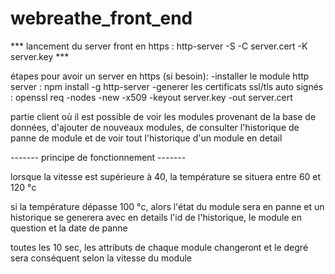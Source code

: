 # webreathe_front_end

*** lancement du server front en https : http-server -S -C server.cert -K server.key ***

étapes pour avoir un server en https (si besoin):
-installer le module http server : npm install -g http-server
-generer les certificats ssl/tls auto signés : openssl req -nodes -new -x509 -keyout server.key -out server.cert

partie client où il est possible de voir les modules provenant de la base de données, d'ajouter de nouveaux modules, de consulter l'historique de panne de module
et de voir tout l'historique d'un module en detail

------- principe de fonctionnement -------

lorsque la vitesse est supérieure à 40, la température se situera entre 60 et 120 °c

si la température dépasse 100 °c, alors l'état du module sera en panne et un historique se generera avec en details l'id de l'historique, le module en question et la date de panne

toutes les 10 sec, les attributs de chaque module changeront et le degré sera conséquent selon la vitesse du module